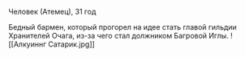 Человек (Атемец), 31 год

Бедный бармен, который прогорел на идее стать главой гильдии Хранителей Очага, из-за чего стал должником Багровой Иглы.
![[Алкуиннг Сатарик.jpg]]
